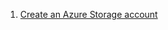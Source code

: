 1. [Create an Azure Storage account](https://docs.microsoft.com/en-us/learn/modules/create-azure-storage-account/)
